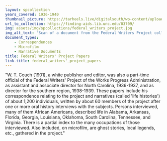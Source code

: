 ```yaml
---
layout: spcollection
years_covered: 1936-1940
thumbnail_picture: https://tarheels.live/digitalsouth/wp-content/uploads/sites/2464/2021/11/Screen-Shot-2022-01-04-at-12.25.46-PM.png
url_to_collection: https://finding-aids.lib.unc.edu/03709/
img: assets/img/spcollections/federal_writers_project.jpg
img_alt_text: "Scan of a document from the Federal Writers Project collection"
document_types: 
    - Correspondences
    - Microfilm
    - Narrative Documents
title: Federal Writers' Project Papers
link-title: federal_writers'_project_papers
---
```

"W. T. Couch (1901), a white publisher and editor, was also a part-time official of the Federal Writers' Project of the Works Progress Administration, as assistant and associate director for North Carolina, 1936-1937, and as director for the southern region, 1938-1939. These papers include his correspondence relating to the project and narratives (called 'life histories') of about 1,200 individuals, written by about 60 members of the project after one or more oral history interviews with the subjects. Persons interviewed, many of them African Americans, described life in Alabama, Arkansas, Florida, Georgia, Louisiana, Oklahoma, South Carolina, Tennessee, and Virginia. There is a partial index to the many occupations of those interviewed. Also included, on microfilm, are ghost stories, local legends, etc., gathered in the project."